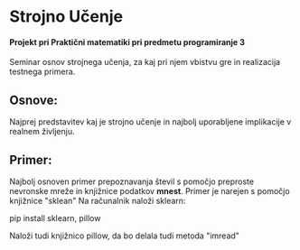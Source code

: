 # Strojno Učenje 
#### Projekt pri Praktični matematiki pri predmetu programiranje 3

Seminar osnov strojnega učenja, za kaj pri njem vbistvu gre in realizacija testnega primera.

## Osnove:

Najprej predstavitev kaj je strojno učenje in najbolj uporabljene implikacije v realnem življenju.

## Primer:

Najbolj osnoven primer prepoznavanja števil s pomočjo preproste nevronske mreže in knjižnice podatkov **mnest**.
Primer je narejen s pomočjo knjižnice "sklean"
Na računalnik naloži sklearn:

<p> pip install sklearn, pillow </p>

Naloži tudi knjižnico pillow, da bo delala tudi metoda "imread"

